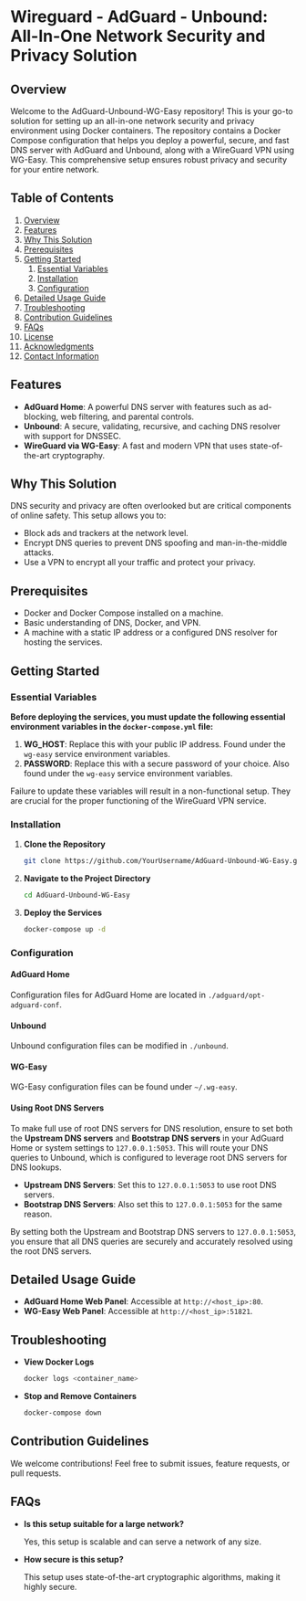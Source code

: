 # Wireguard - AdGuard - Unbound: All-In-One Network Security and Privacy Solution

## Overview

Welcome to the AdGuard-Unbound-WG-Easy repository! This is your go-to solution for setting up an all-in-one network security and privacy environment using Docker containers. The repository contains a Docker Compose configuration that helps you deploy a powerful, secure, and fast DNS server with AdGuard and Unbound, along with a WireGuard VPN using WG-Easy. This comprehensive setup ensures robust privacy and security for your entire network.

## Table of Contents

1. [Overview](#overview)
2. [Features](#features)
3. [Why This Solution](#why-this-solution)
4. [Prerequisites](#prerequisites)
5. [Getting Started](#getting-started)
    1. [Essential Variables](#essential-variables)
    2. [Installation](#installation)
    3. [Configuration](#configuration)
6. [Detailed Usage Guide](#detailed-usage-guide)
7. [Troubleshooting](#troubleshooting)
8. [Contribution Guidelines](#contribution-guidelines)
9. [FAQs](#faqs)
10. [License](#license)
11. [Acknowledgments](#acknowledgments)
12. [Contact Information](#contact-information)

## Features

- **AdGuard Home**: A powerful DNS server with features such as ad-blocking, web filtering, and parental controls.
- **Unbound**: A secure, validating, recursive, and caching DNS resolver with support for DNSSEC.
- **WireGuard via WG-Easy**: A fast and modern VPN that uses state-of-the-art cryptography.

## Why This Solution

DNS security and privacy are often overlooked but are critical components of online safety. This setup allows you to:

- Block ads and trackers at the network level.
- Encrypt DNS queries to prevent DNS spoofing and man-in-the-middle attacks.
- Use a VPN to encrypt all your traffic and protect your privacy.

## Prerequisites

- Docker and Docker Compose installed on a machine.
- Basic understanding of DNS, Docker, and VPN.
- A machine with a static IP address or a configured DNS resolver for hosting the services.

## Getting Started

### Essential Variables

**Before deploying the services, you must update the following essential environment variables in the `docker-compose.yml` file:**

1. **WG_HOST**: Replace this with your public IP address. Found under the `wg-easy` service environment variables.
2. **PASSWORD**: Replace this with a secure password of your choice. Also found under the `wg-easy` service environment variables.

Failure to update these variables will result in a non-functional setup. They are crucial for the proper functioning of the WireGuard VPN service.

### Installation

1. **Clone the Repository**

    ```bash
    git clone https://github.com/YourUsername/AdGuard-Unbound-WG-Easy.git
    ```

2. **Navigate to the Project Directory**

    ```bash
    cd AdGuard-Unbound-WG-Easy
    ```

3. **Deploy the Services**

    ```bash
    docker-compose up -d
    ```

### Configuration

#### AdGuard Home

Configuration files for AdGuard Home are located in `./adguard/opt-adguard-conf`.

#### Unbound

Unbound configuration files can be modified in `./unbound`.

#### WG-Easy

WG-Easy configuration files can be found under `~/.wg-easy`.

#### Using Root DNS Servers

To make full use of root DNS servers for DNS resolution, ensure to set both the **Upstream DNS servers** and **Bootstrap DNS servers** in your AdGuard Home or system settings to `127.0.0.1:5053`. This will route your DNS queries to Unbound, which is configured to leverage root DNS servers for DNS lookups.

- **Upstream DNS Servers**: Set this to `127.0.0.1:5053` to use root DNS servers.
- **Bootstrap DNS Servers**: Also set this to `127.0.0.1:5053` for the same reason.

By setting both the Upstream and Bootstrap DNS servers to `127.0.0.1:5053`, you ensure that all DNS queries are securely and accurately resolved using the root DNS servers.

## Detailed Usage Guide

- **AdGuard Home Web Panel**: Accessible at `http://<host_ip>:80`.
- **WG-Easy Web Panel**: Accessible at `http://<host_ip>:51821`.

## Troubleshooting

- **View Docker Logs**

    ```bash
    docker logs <container_name>
    ```

- **Stop and Remove Containers**

    ```bash
    docker-compose down
    ```

## Contribution Guidelines

We welcome contributions! Feel free to submit issues, feature requests, or pull requests.

## FAQs

- **Is this setup suitable for a large network?**

    Yes, this setup is scalable and can serve a network of any size.

- **How secure is this setup?**

    This setup uses state-of-the-art cryptographic algorithms, making it highly secure.
